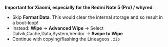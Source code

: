 **Important for Xiaomi, especially for the Redmi Note 5 (Pro) / whyred**:

- Skip **Format Data**. This would clear the internal storage and so result in a boot-loop!
- Instead: **Wipe** -> **Advanced Wipe** -> Select Dalvik,Cache,Data,System,Vendor -> **Swipe to Wipe**
- Continue with copying/flashing the Lineageos `.zip`
